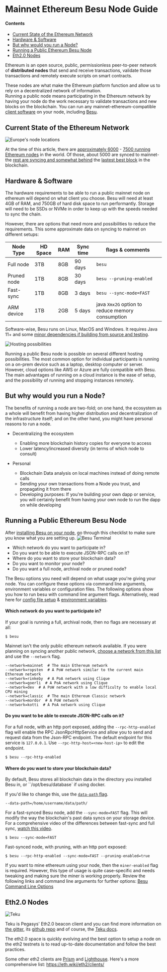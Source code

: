 # Mainnet Ethereum Besu Node Guide

#### Contents

- [Current State of the Ethereum Network](#current-state-of-the-ethereum-network)
- [Hardware & Software](#hardware-&-software)
- [But why would you run a Node?](but-why-would-you-run-a-node)
- [Running a Public Ethereum Besu Node](running-a-public-ethereum-besu-node)
- [Eth2.0 Nodes](eth20-nodes)


Ethereum is an open source, public, permissionless peer-to-peer network of **distributed nodes** that send and receive transactions, validate those transactions and remotely execute scripts on smart contracts.

These nodes are what make the Ethereum platform function and allow us to rely on a decentralized network of information.      
Running a public node means participating in the Ethereum network by having your node do the work necessary to validate transactions and new blocks on the blockchain.
You can run any mainnet-ethereum-compatible [client software](https://ethereum.stackexchange.com/questions/269/what-exactly-is-an-ethereum-client-and-what-clients-are-there) on your node, including [Besu](https://besu.hyperledger.org/en/stable/HowTo/Get-Started/Run-Docker-Image/#default-node-for-mainnet).

## Current State of the Ethereum Network

![Europe's node locations](https://i.imgur.com/fkS0sqJ.jpg)

At the time of this article, there are [approximately 6000](https://www.ethernodes.org/) - [7500 running Ethereum nodes](https://etherscan.io/nodetracker) in the world. Of those, about 5000 are synced to mainnet- the [rest are syncing and somewhat behind](https://www.ethernodes.org/sync) the [lastest best block](https://ethereum.stackexchange.com/questions/26127/what-does-best-block-mean) in the blockchain.


## Hardware & Software

The hardware requirements to be able to run a public mainnet node on ethereum will depend on what client you choose. Besu will need at least 4GB of RAM, and 750GB of hard disk space to run performantly. Storage will need to be SSDs or NVMe in order to keep up with the speeds needed to sync the chain.

However, there are options that need more and possibilities to reduce the requirements. This some approximate data on syncing to mainnet on different setups:

Node Type | HD Space | RAM | Sync time | flags & comments
--- | --- | --- | --- | ---
Full node | 3TB | 8GB | 90 days | `besu`
Pruned node | 1TB | 8GB | 30 days | `besu --pruning-enabled`
Fast-sync | 1TB | 8GB | 3 days | `besu --sync-mode=FAST`
ARM device | 1TB | 2GB | 5 days | java `Xmx2G` option to reduce memory consumption


Software-wise, Besu runs on Linux, MacOS and Windows. It requires Java 11+ and some [minor dependencies if building from source and testing](https://wiki.hyperledger.org/display/BESU/Building+from+source).


![Hosting possibilities](https://i.imgur.com/Q2HnacS.png)

Running a public Besu node is possible on several different hosting possibilities. The most common option for individual participants is running on a on-prem device such as a laptop, desktop computer or server. However, cloud options like AWS or Azure are fully compatible with Besu.
The main advantages of running on a cloud instance is the ease of setup, and the possibility of running and stopping instances remotely.


## But why would you run a Node?

The benefits of running a node are two-fold; on one hand, the ecosystem as a whole will benefit from having higher distribution and decentralization of the infrastructure itself; and on the other hand, you might have personal reasons to run a node.

- Decentralizing the ecosystem
    - Enabling more blockchain history copies for everyone to access
    - Lower latency/increased diversity (in terms of which node to consult)

- Personal
    - Blockchain Data analysis on local machines instead of doing remote calls
    - Sending your own transactions from a Node you trust, and propagating it from there
    - Developing purposes: If you're building your own dapp or service, you will certainly benefit from having your own node to run the dapp on while developing


## Running a Public Ethereum Besu Node

After [installing Besu on your node](https://besu.hyperledger.org/en/stable/HowTo/Get-Started/Install-Binaries/), go through this checklist to make sure you know what you are setting up.
![Besu Terminal](https://i.imgur.com/GHToZxr.png)

- Which network do you want to participate in?  
- Do you want to be able to execute JSON-RPC calls on it?  
- Where do you want to store your blockchain data?  
- Do you want to monitor your node?  
- Do you want a full node, archival node or pruned node?


The Besu options you need will depend on what usage you're giving your node.
You can configure these options via command line arguments, environment variables or configuration files. The following options show you how to run besu with command line argument flags. Alternatively, read here for [config file setup](https://besu.hyperledger.org/en/stable/Reference/CLI/CLI-Syntax/#config-file) & [environment variables](https://besu.hyperledger.org/en/stable/Reference/CLI/CLI-Syntax/#besu-environment-variables).

#### Which network do you want to participate in?  

If your goal is running a full, archival node, then no flags are necessary at all:
```
$ besu
```
Mainnet isn't the only public ethereum network available. If you were planning on syncing another public network, [choose a network from this list](https://besu.hyperledger.org/en/stable/Reference/CLI/CLI-Syntax/#network) and use the `--network` flag.

    --network=mainnet  # The main Ethereum network
    --network=ropsten  # A PoW network similar to the current main Ethereum network
    --network=rinkeby  # A PoA network using Clique
    --network=goerli  # A PoA network using Clique
    --network=dev  # A PoW network with a low difficulty to enable local CPU mining
    --network=classic  # The main Ethereum Classic network
    --network=mordor  # A PoW network
    --network=kotti  # A PoA network using Clique

#### Do you want to be able to execute JSON-RPC calls on it?  

For a full node, with an http port exposed, adding the `--rpc-http-enabled` flag will enable the RPC JsonRpcHttpService and allow you to send and request data from the Json-RPC endpoint. 
The default endpoint for this service is `127.0.0.1`. Use `--rpc-http-host=<new-host-ip>` to edit the endpoint.
```
$ besu --rpc-http-enabled
```

#### Where do you want to store your blockchain data?  

By default, Besu stores all blockchain data in the directory you installed Besu in, or ``/opt/besu/database` if using docker.

If you'd like to change this, use the [`data-path` flag](https://besu.hyperledger.org/en/stable/Reference/CLI/CLI-Syntax/#data-path).

```
--data-path=/home/username/data/path/
```


For a fast-synced Besu node, add the `--sync-mode=FAST` flag. This will modify the way the blockchain's past data syncs on your storage device. 
For a comprehensive video of the differences between fast-sync and full sync, [watch this video](https://www.youtube.com/watch?v=4GMIdPt_uTw).
```
$ besu --sync-mode=FAST
```

Fast-synced node, with pruning, with an http port exposed:
```
$ besu --rpc-http-enabled --sync-mode=FAST --pruning-enabled=true
```

If you want to mine ethereum using your node, then the `miner-enabled` flag is required. However, this type of usage is quite case-specific and needs tweaking and making sure the miner is working properly. Review the following links and command line arguments for further options:
[Besu Command Line Options](https://besu.hyperledger.org/en/stable/Reference/CLI/CLI-Syntax/#miner-enabled)

## Eth2.0 Nodes

![Teku](https://i.imgur.com/azPSXJ4.png)

Teku is Pegasys' Eth2.0 beacon client and you can find more information on [the gitter](https://gitter.im/PegaSysEng/teku), its [github repo](https://github.com/PegaSysEng/teku) and of course, the [Teku docs](https://docs.teku.pegasys.tech/en/latest/).

The eth2.0 space is quickly evolving and the best option to setup a node on the eth2 testnets is to read up-to-date documentation and follow the best practices.

Some other eth2 clients are [Prism](https://prylabs.net) and [Lighthouse](https://lighthouse.sigmaprime.io). 
Here's a more comprehensive list: https://eth.wiki/eth2/clients/
